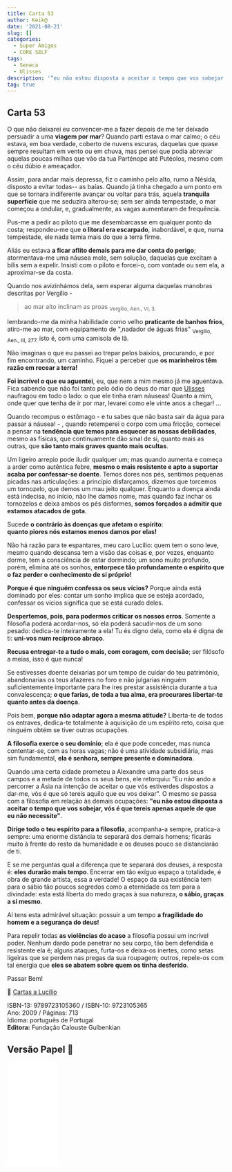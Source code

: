 ```yaml
---
title: Carta 53
author: Keik@
date: '2021-08-21'
slug: []
categories:
  - Super Amigos
  - CORE SELF
tags:
  - Seneca
  - Ulisses
description: '“eu não estou disposta a aceitar o tempo que vos sobejar, vós é que tereis apenas aquele de que eu não necessite”'
tag: true
---
```


## Carta 53


O que não deixarei eu convencer-me a fazer depois de me ter deixado persuadir a uma **viagem por mar**? Quando parti estava o mar calmo; o céu estava, em boa verdade, coberto de nuvens escuras, daquelas que quase sempre resultam em vento ou em chuva, mas pensei que podia abreviar aquelas poucas milhas que vão da tua Parténope até Putéolos, mesmo com o céu dúbio e ameaçador. 

Assim, para andar mais depressa, fiz o caminho pelo alto, rumo a Nésida, disposto a evitar todas-- as baías. Quando já tinha chegado a um ponto em que se tornara indiferente avançar ou voltar para trás, aquela **tranquila superfície** que me seduzira alterou-se; sem ser ainda tempestade, o mar começou a ondular, e, gradualmente, as vagas aumentaram de frequência. 

Pus-me a pedir ao piloto que me desembarcasse em qualquer ponto da costa; respondeu-me que **o litoral era escarpado**, inabordável, e que, numa tempestade, ele nada temia mais do que a terra firme. 

Aliás eu estava **a ficar aflito demais para me dar conta do perigo**; atormentava-me uma náusea mole, sem solução, daquelas que excitam a bílis sem a expelir. Insisti com o piloto e forcei-o,
com vontade ou sem ela, a aproximar-se da costa. 

Quando nos avizinhámos dela, sem esperar alguma daquelas manobras descritas por Vergílio -

> ao mar alto inclinam as proas <sub>Vergílio, Aen., VI, 3.</sub>

lembrando-me da minha habilidade como velho **praticante de banhos frios**, atiro-me ao mar, com equipamento de ",nadador de águas frias" <sub>Vergílio, Aen., III, 277.</sub>
isto é, com uma camisola de lã.


Não imaginas o que eu passei ao trepar pelos baixios, procurando, e por fim encontrando, um caminho. Fiquei a perceber que **os marinheiros têm razão em recear a terra!** 

**Foi incrível o que eu aguentei**, eu, que nem a mim mesmo já me aguentava. Fica sabendo que não foi tanto pelo ódio do deus do mar que [Ulisses](https://pt.wikipedia.org/wiki/Odisseu) naufragou em todo o lado: o que ele tinha eram náuseas! Quanto a mim, onde quer que tenha de ir por mar, levarei como ele vinte anos a chegar! ...

Quando recompus o estômago - e tu sabes que não basta sair da água para passar a náusea! - , quando retemperei o corpo com uma fricção, comecei a pensar na **tendência que temos para esquecer as nossas debilidades**, mesmo as físicas, que continuamente dão sinal de si, quanto mais as outras, que **são tanto mais graves quanto mais ocultas**.

 Um ligeiro arrepio pode iludir qualquer um; mas quando aumenta e começa a arder como autêntica febre, **mesmo o mais resistente e apto a suportar acaba por confessar-se doente**. Temos dores nos pés, sentimos pequenas picadas nas articulações: a princípio disfarçamos, dizemos que torcemos um tornozelo, que demos um mau jeito qualquer. Enquanto a doença ainda está indecisa, no início, não lhe damos nome, mas quando faz inchar os tornozelos e deixa ambos os pés disformes, **somos forçados a admitir que estamos atacados de gota**.

Sucede **o contrário às doenças que afetam o espírito**:   
**quanto piores nós estamos menos damos por elas!** 

Não há razão para te espantares, meu caro Lucílio: quem tem o sono leve, mesmo quando descansa tem a visão das coisas e, por vezes, enquanto dorme, tem a consciência de estar dormindo; um sono muito profundo, porém, elimina até os sonhos, **entorpece tão profundamente o espírito que o faz perder o conhecimento de si próprio!** 

**Porque é que ninguém confessa os seus vícios?** Porque ainda está dominado por eles: contar um sonho implica que se esteja acordado, confessar os vícios significa que se está curado deles.  

**Despertemos, pois, para podermos criticar os nossos erros**. Somente a filosofia poderá acordar-nos, só ela poderá sacudir-nos de um sono pesado: dedica-te inteiramente a ela! Tu és digno dela, como ela  é digna de ti: **uni-vos num recíproco abraço**. 

**Recusa entregar-te a tudo o mais, com coragem, com decisão**; ser filósofo a meias, isso é que
nunca! 

Se estivesses doente deixarias por um tempo de cuidar do teu património, abandonarias os teus afazeres no foro e não julgarias ninguém suficientemente importante para lhe ires prestar assistência durante a tua convalescença; **o que farias, de toda a tua alma, era procurares libertar-te quanto antes da doença**. 

Pois bem, **porque não adaptar agora a mesma atitude?** Liberta-te de todos os entraves, dedica-te totalmente à aquisição de um espírito reto, coisa que ninguém obtém se tiver outras ocupações. 

**A filosofia exerce o seu domínio**; ela é que pode conceder, mas nunca contentar-se, com as horas vagas; não é uma atividade subsidiária, mas sim fundamental, **ela é senhora, sempre presente e dominadora**. 

Quando uma certa cidade prometeu a Alexandre uma parte dos seus campos e a metade de todos os seus bens, ele retorquiu: "Eu não ando a percorrer a Ásia na intenção de aceitar o que vós estiverdes dispostos a dar-me, vós é que só tereis aquilo que eu vos deixar". O mesmo se passa com a filosofia em relação às demais ocupações: **"eu não estou disposta a aceitar o tempo que vos sobejar, vós é que tereis apenas aquele de que eu não necessite"**. 

**Dirige todo o teu espírito para a filosofia**, acompanha-a sempre, pratica-a sempre: uma enorme distância te separará dos demais homens; ficarás muito à frente do resto da humanidade e os deuses pouco se distanciarão de ti. 

E se me perguntas qual a diferença que te separará dos deuses, a resposta é: **eles durarão mais tempo**. Encerrar em tão exíguo espaço a totalidade, é obra de grande artista, essa a verdade! O espaço da sua existência tem para o sábio tão poucos segredos como a eternidade os tem para a divindade: esta está liberta do medo graças à sua natureza, **o sábio, graças a si mesmo**. 

Aí tens esta admirável situação: possuir a um tempo **a fragilidade do homem e a segurança do deus!**

Para repelir todas **as violências do acaso** a filosofia possui um incrível poder. Nenhum dardo pode penetrar no seu corpo, tão bem defendida e resistente ela é; alguns ataques, furta-os e deixa-os inertes, como setas ligeiras que se perdem nas pregas da sua roupagem; outros, repele-os com tal energia que **eles se abatem sobre quem os tinha desferido**.

Passar Bem!

:book: [Cartas a Lucílio](https://www.skoob.com.br/cartas-a-lucilio-37684ed41245.html)

ISBN-13: 9789723105360 / ISBN-10: 9723105365  
Ano: 2009 / Páginas: 713  
Idioma: português de Portugal   
**Editora:** Fundação Calouste Gulbenkian

## Versão Papel :book:

<iframe style="width:120px;height:240px;" marginwidth="0" marginheight="0" scrolling="no" frameborder="0" src="//ws-na.amazon-adsystem.com/widgets/q?ServiceVersion=20070822&OneJS=1&Operation=GetAdHtml&MarketPlace=BR&source=ac&ref=tf_til&ad_type=product_link&tracking_id=mundodekeika-20&marketplace=amazon&amp;region=BR&placement=9723105365&asins=9723105365&linkId=fb8dc16224bc0c2b7943ec769c5b5905&show_border=true&link_opens_in_new_window=true&price_color=333333&title_color=0066c0&bg_color=ffffff">
    </iframe>















































